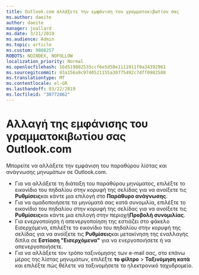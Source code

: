 ```yaml
---
title: Outlook.com αλλάξετε την εμφάνιση του γραμματοκιβωτίου σας
ms.author: daeite
author: daeite
manager: joallard
ms.date: 3/21/2019
ms.audience: Admin
ms.topic: article
ms.custom: 9000257
ROBOTS: NOINDEX, NOFOLLOW
localization_priority: Normal
ms.openlocfilehash: 16d519802535ccf6e5d50e1111911f0a34392961
ms.sourcegitcommit: 03a156a9c9740521155a30775492c7dff0982588
ms.translationtype: MT
ms.contentlocale: el-GR
ms.lasthandoff: 03/22/2019
ms.locfileid: "30772862"
---
```

# <a name="change-the-look-of-your-outlookcom-mailbox"></a>Αλλαγή της εμφάνισης του γραμματοκιβωτίου σας Outlook.com

Μπορείτε να αλλάξετε την εμφάνιση του παραθύρου λίστας και ανάγνωσης μηνυμάτων σε Outlook.com.

- Για να αλλάξετε τη διάταξη του παραθύρου μηνύματος, επιλέξτε το εικονίδιο του πηδαλίου στην κορυφή της σελίδας για να ανοίξετε τις **Ρυθμίσεις**και κάντε μια επιλογή στο **Παράθυρο ανάγνωσης**.
- Για να ομαδοποιήσετε τα μηνύματά σας κατά συνομιλία, επιλέξτε το εικονίδιο του πηδαλίου στην κορυφή της σελίδας για να ανοίξετε τις **Ρυθμίσεις**και κάντε μια επιλογή στην περιοχή**Προβολή συνομιλίας**.
- Για ενεργοποίηση ή απενεργοποίηση της εστιάζει στο φάκελο Εισερχόμενα, επιλέξτε το εικονίδιο του πηδαλίου στην κορυφή της σελίδας για να ανοίξετε τις **Ρυθμίσεις**και μετακίνηση της εναλλαγής δίπλα σε **Εστίαση "Εισερχόμενα"** για να ενεργοποιήσετε ή να απενεργοποιήσετε.
- Για να αλλάξετε τον τρόπο ταξινόμησης των e-mail σας, στο επάνω μέρος της λίστας μηνυμάτων, επιλέξτε **το φίλτρο** > **Ταξινόμηση κατά** και επιλέξτε πώς θέλετε να ταξινομήσετε το ηλεκτρονικό ταχυδρομείο.